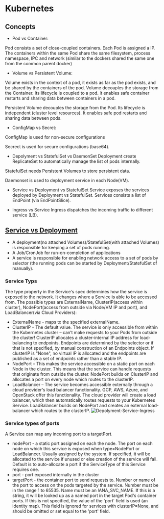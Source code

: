 
# Kubernetes

## Concepts
- Pod vs Container:

Pod consists a set of close-coupled containers. Each Pod is assigned a IP. The containers within the same Pod share the same filesystem, process namespace, IPC and network (similar to the dockers shared the same one from the common parent docker) 

- Volume vs Persistent Volume:

Volume exists in the context of a pod, it exists as far as the pod exists, and be shared by the containers of the pod. Volume decouples the storage from the Container. Its lifecycle is coupled to a pod. It enables safe container restarts and sharing data between containers in a pod.

Persistent Volume decouples the storage from the Pod. Its lifecycle is independent (cluster level resources). It enables safe pod restarts and sharing data between pods.

- ConfigMap vs Secret:

ConfigMap is used for non-secure configurations

Secrect is used for secure configurations (base64). 

- Depolyment vs StatefulSet vs DaemonSet
Deployment create ReplicateSet to automatically manage the list of pods internally.

StatefulSet needs Persistent Volumes to store persistent data.

Daemonset is used to deployment service in each Node(VM).

- Service vs Deployment vs StatefulSet 
Service exposes the services deployed by Deployment vs StatefulSet. Services consists a list of EndPoint (via EndPointSlice). 

- Ingress vs Service
Ingress dispatches the incoming traffic to different service (LB).

## [Service vs Deployment](https://matthewpalmer.net/kubernetes-app-developer/articles/service-kubernetes-example-tutorial.html)
- A deployment(no attached Volumes)/StatefulSet(with attached Volumes) is responsible for keeping a set of pods running.
- A Job/CronJob for run-on-completion of applications
- A service is responsible for enabling network access to a set of pods by selector (the running pods can be started by Deployment/StatefulSet of manually).

### Service Typs
The type property in the Service's spec determines how the service is exposed to the network. It changes where a Service is able to be accessed from. The possible types are ExternalName, ClusterIP(access within cluster), NodePort(access from outside via Node/VM IP and port), and LoadBalancer(via Cloud Providers):
- ExternalName - maps to the specified externalName.
- ClusterIP – The default value. The service is only accessible from within the Kubernetes cluster – can’t make requests to your Pods from outside the cluster! ClusterIP allocates a cluster-internal IP address for load-balancing to endpoints. Endpoints are determined by the selector or if that is not specified, by manual construction of an Endpoints object. If clusterIP is "None", no virtual IP is allocated and the endpoints are published as a set of endpoints rather than a stable IP.
- NodePort – This makes the service accessible on a static port on each Node in the cluster. This means that the service can handle requests that originate from outside the cluster. NodePort builds on ClusterIP and allocates a port on every node which routes to the clusterIP.
- LoadBalancer – The service becomes accessible externally through a cloud provider's load balancer functionality. GCP, AWS, Azure, and OpenStack offer this functionality. The cloud provider will create a load balancer, which then automatically routes requests to your Kubernetes Service. LoadBalancer builds on NodePort and creates an external load-balancer which routes to the clusterIP.
![Depolyment-Service-Ingress](https://miro.medium.com/max/2140/1*MW3_z3K1EDHiAuOXbMFydw.png)

 ### Service types of ports
 A Service can map any incoming port to a targetPort.
 - nodePort - a static port assigned on each the node. The port on each node on which this service is exposed when type=NodePort or LoadBalancer. Usually assigned by the system. If specified, it will be allocated to the service if unused or else creation of the service will fail. Default is to auto-allocate a port if the ServiceType of this Service requires one.
 - port - port exposed internally in the cluster
 - targetPort - the container port to send requests to. Number or name of the port to access on the pods targeted by the service. Number must be in the range 1 to 65535. Name must be an IANA_SVC_NAME. If this is a string, it will be looked up as a named port in the target Pod's container ports. If this is not specified, the value of the 'port' field is used (an identity map). This field is ignored for services with clusterIP=None, and should be omitted or set equal to the 'port' field. 
